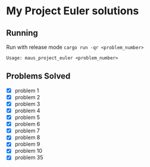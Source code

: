 # My Project Euler solutions

## Running

Run with release mode `cargo run -qr <problem_number>`

`Usage: maus_project_euler <problem_number>`

## Problems Solved
- [x] problem 1
- [x] problem 2
- [x] problem 3
- [x] problem 4
- [x] problem 5
- [x] problem 6
- [x] problem 7
- [x] problem 8
- [x] problem 9
- [x] problem 10
- [x] problem 35
